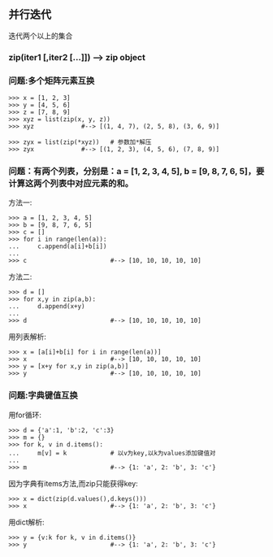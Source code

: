 
## 并行迭代
迭代两个以上的集合

### zip(iter1 [,iter2 [...]]) --> zip object

### 问题:多个矩阵元素互换
```
>>> x = [1, 2, 3]
>>> y = [4, 5, 6]
>>> z = [7, 8, 9]
>>> xyz = list(zip(x, y, z))
>>> xyz             #--> [(1, 4, 7), (2, 5, 8), (3, 6, 9)]

>>> zyx = list(zip(*xyz))   # 参数加*解压
>>> zyx             #--> [(1, 2, 3), (4, 5, 6), (7, 8, 9)]

```
### 问题：有两个列表，分别是：a = [1, 2, 3, 4, 5], b = [9, 8, 7, 6, 5]，要计算这两个列表中对应元素的和。
方法一:
```
>>> a = [1, 2, 3, 4, 5]
>>> b = [9, 8, 7, 6, 5]
>>> c = []
>>> for i in range(len(a)):
...     c.append(a[i]+b[i])
... 
>>> c                       #--> [10, 10, 10, 10, 10]
```

方法二:
```
>>> d = []
>>> for x,y in zip(a,b):
...     d.append(x+y)
... 
>>> d                       #--> [10, 10, 10, 10, 10]
```
用列表解析:
```
>>> x = [a[i]+b[i] for i in range(len(a))]
>>> x                       #--> [10, 10, 10, 10, 10]
>>> y = [x+y for x,y in zip(a,b)]
>>> y                       #--> [10, 10, 10, 10, 10]
```

### 问题:字典键值互换
用for循环:
```
>>> d = {'a':1, 'b':2, 'c':3}
>>> m = {}
>>> for k, v in d.items():
...     m[v] = k            # 以v为key,以k为values添加键值对
...
>>> m                       #--> {1: 'a', 2: 'b', 3: 'c'}
```

因为字典有items方法,而zip只能获得key:
```
>>> x = dict(zip(d.values(),d.keys()))
>>> x                       #--> {1: 'a', 2: 'b', 3: 'c'}
```

用dict解析:
```
>>> y = {v:k for k, v in d.items()}
>>> y                       #--> {1: 'a', 2: 'b', 3: 'c'}
```
